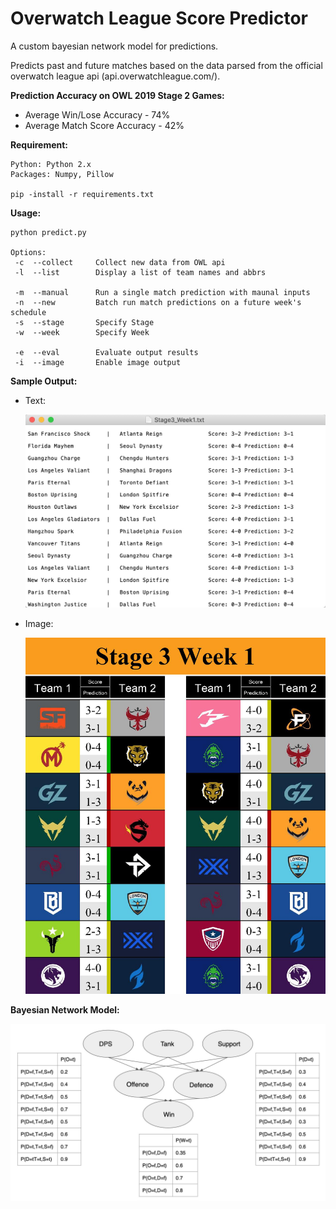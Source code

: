 # Overwatch League Score Predictor

A custom bayesian network model for predictions.

Predicts past and future matches based on the data parsed from the official overwatch league api (api.overwatchleague.com/).


**Prediction Accuracy on OWL 2019 Stage 2 Games:** 

   - Average Win/Lose Accuracy - 74% 
   - Average Match Score Accuracy - 42%


**Requirement:** 

    Python: Python 2.x
    Packages: Numpy, Pillow
    
    pip -install -r requirements.txt


**Usage:** 

    python predict.py
   
    Options:
     -c  --collect     Collect new data from OWL api
     -l  --list        Display a list of team names and abbrs
     
     -m  --manual      Run a single match prediction with maunal inputs
     -n  --new         Batch run match predictions on a future week's schedule
     -s  --stage       Specify Stage
     -w  --week        Specify Week
     
     -e  --eval        Evaluate output results
     -i  --image       Enable image output



**Sample Output:**
   
   * Text:
   
      <img src="https://github.com/TianyangZhan/OverwatchLeaguePredictor/blob/master/TextOutput.jpg" width="500">
   * Image:
   
      <img src="https://github.com/TianyangZhan/OverwatchLeaguePredictor/blob/master/image_results/Stage3_Week1.jpg" width="500">
   



**Bayesian Network Model:**
   
![Alt text](https://github.com/TianyangZhan/OverwatchLeaguePredictor/blob/master/Model.jpg?raw=true "Title")

